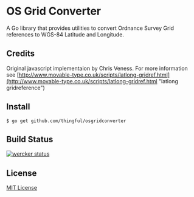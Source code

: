 # OS Grid Converter

A Go library that provides utilities to convert Ordnance Survey Grid references to WGS-84 Latitude and Longitude.


## Credits
Original javascript implementaion by Chris Veness. For more information see [http://www.movable-type.co.uk/scripts/latlong-gridref.html](http://www.movable-type.co.uk/scripts/latlong-gridref.html "latlong gridreference")

## Install 

```
$ go get github.com/thingful/osgridconverter
```

## Build Status
[![wercker status](https://app.wercker.com/status/f84eb5310b57ee9d6acc3501763fdb75/s "wercker status")](https://app.wercker.com/project/bykey/f84eb5310b57ee9d6acc3501763fdb75)

## License
[MIT License](LICENSE "MIT License")